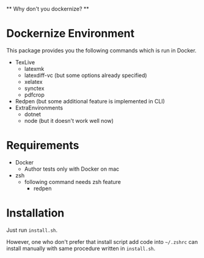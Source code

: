 ** Why don't you dockernize? **

# Dockernize Environment
This package provides you the following commands which is run in Docker.

- TexLive
  - latexmk
  - latexdiff-vc (but some options already specified)
  - xelatex
  - synctex
  - pdfcrop
- Redpen (but some additional feature is implemented in CLI)
- ExtraEnvironments
  - dotnet
  - node (but it doesn't work well now)

# Requirements
- Docker
  - Author tests only with Docker on mac
- zsh
  - following command needs zsh feature
    - redpen

# Installation
Just run `install.sh`.

However, one who don't prefer that install script add code into `~/.zshrc` can install manually with same procedure written in `install.sh`.